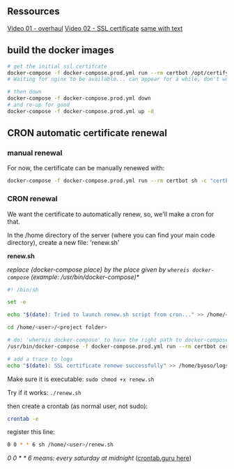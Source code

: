 ## Ressources
[Video 01 - overhaul](https://www.youtube.com/watch?v=mScd-Pc_pX0)
[Video 02 - SSL certificate](https://www.youtube.com/watch?v=3_ZJWlf25bY&t=3204s)
[same with text](https://londonappdeveloper.com/django-docker-deployment-with-https-using-letsencrypt/)

## build the docker images


```sh
# get the initial ssl certifcate
docker-compose -f docker-compose.prod.yml run --rm certbot /opt/certify-init.sh
# Waiting for nginx to be available... can appear for a while, don't worry, just wait a little.

# then down
docker-compose -f docker-compose.prod.yml down
# and re-up for good
docker-compose -f docker-compose.prod.yml up -d

```

## CRON automatic certificate renewal

### manual renewal

For now, the certificate can be manually renewed with:

```sh
docker-compose -f docker-compose.prod.yml run --rm certbot sh -c "certbot renew"
```

### CRON renewal

We want the certificate to automatically renew, so, we'll make a cron for that.

In the /home directory of the server (where you can find your main code directory), create a new file: 'renew.sh'

**renew.sh**

*replace {docker-compose place} by the place given by `whereis docker-compose` (example: /usr/bin/docker-compose)**

```sh
#! /bin/sh

set -e

echo "$(date): Tried to launch renew.sh script from cron..." >> /home/<user>/logs

cd /home/<user>/<project folder>

# do: 'whereis docker-compose' to have the right path to docker-compose
/usr/bin/docker-compose -f docker-compose.prod.yml run --rm certbot certbot renew

# add a trace to logs
echo "$(date): SSL certificate renewe successfully" >> /home/byoso/logs


```

Make sure it is executable: `sudo chmod +x renew.sh`

Try if it works: `./renew.sh`


then create a crontab (as normal user, not sudo):
```sh
crontab -e
```

register this line:

```sh
0 0 * * 6 sh /home/<user>/renew.sh
```
*0 0 * * 6  means:  every saturday at midnight* ([crontab.guru here](https://crontab.guru))
